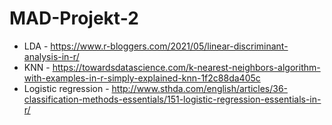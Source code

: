 # MAD-Projekt-2

- LDA - https://www.r-bloggers.com/2021/05/linear-discriminant-analysis-in-r/
- KNN - https://towardsdatascience.com/k-nearest-neighbors-algorithm-with-examples-in-r-simply-explained-knn-1f2c88da405c
- Logistic regression - http://www.sthda.com/english/articles/36-classification-methods-essentials/151-logistic-regression-essentials-in-r/

